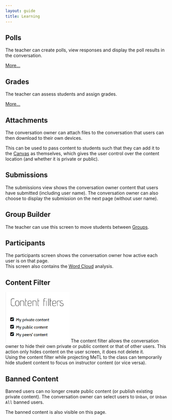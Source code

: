 ```yaml
---
layout: guide
title: Learning
---
```


## Polls

The teacher can create polls, view responses and display the poll results in the conversation.

[More...](guide-polls.html)

## Grades

The teacher can assess students and assign grades.

[More...](guide-grades.html)

## Attachments

The conversation owner can attach files to the conversation that users can then download to their own devices.

<div class="tip">This can be used to pass content to students such that they can add it to the <a href="guide-canvas.html">Canvas</a> as themselves, 
which gives the user control over the content location (and whether it is private or public).</div>

## Submissions

The submissions view shows the conversation owner content that users have submitted (including user name). 
The conversation owner can also choose to display the submission on the next page (without user name).

## Group Builder

The teacher can use this screen to move students between [Groups](guide-groups.html).  

## Participants

The participants screen shows the conversation owner how active each user is on that page.  
This screen also contains the [Word Cloud](guide-word-cloud.html) analysis. 

## Content Filter

<img src="images/content-filter.png" alt="Content filter" width="200" class="text-image"/>
The content filter allows the conversation owner to hide their own private or public content or that of other users. 
This action only hides content on the user screen, it does not delete it. 

<div class="tip">Using the content filter while projecting MeTL to the class can temporarily hide student content to focus on instructor content (or vice versa).</div>

## Banned Content

Banned users can no longer create public content (or publish existing private content).
The conversation owner can select users to `Unban`, or `Unban All` banned users.

The banned content is also visible on this page. 